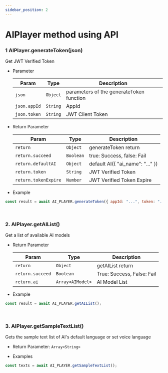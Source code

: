 ```yaml
---
sidebar_position: 2
---
```


# AIPlayer method using API

### 1 AIPlayer.generateToken(json)

Get JWT Verified Token

- Parameter

  | Param        | Type     | Description                              |
  | ------------ | -------- | ---------------------------------------- |
  | `json`       | `Object` | parameters of the generateToken function |
  | `json.appId` | `String` | AppId                                    |
  | `json.token` | `String` | JWT Client Token                         |

- Return Parameter

  | Param                | Type      | Description                      |
  | -------------------- | --------- | -------------------------------- |
  | `return`             | `Object`  | generateToken return             |
  | `return.succeed`     | `Boolean` | true: Success, false: Fail       |
  | `return.defaultAI`   | `Object`  | default AI({ "ai_name": "..." }) |
  | `return.token`       | `String`  | JWT Verified Token               |
  | `return.tokenExpire` | `Number`  | JWT Verified Token Expire        |

- Example

```javascript
const result = await AI_PLAYER.generateToken({ appId: "...", token: "..." });
```


<br/>

### 2. AIPlayer.getAIList()

Get a list of available AI models

- Return Parameter

  | Param            | Type             | Description                |
  | ---------------- | ---------------- | -------------------------- |
  | `return`         | `Object`         | getAIList return           |
  | `return.succeed` | `Boolean`        | True: Success, False: Fail |
  | `return.ai`      | `Array<AIModel>` | AI Model List              |

- Example

```javascript
const result = await AI_PLAYER.getAIList();
```


<br/>

### 3. AIPlayer.getSampleTextList()

Gets the sample text list of AI's default language or set voice language

- Return Parameter: `Array<String>`

- Examples

```javascript
const texts = await AI_PLAYER.getSampleTextList();
```
